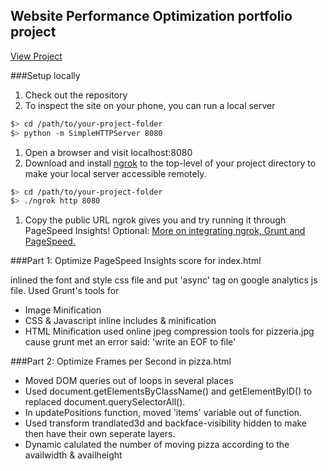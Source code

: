 ## Website Performance Optimization portfolio project

[View Project](https://dechengc.github.io/frontend-nanodegree-mobile-portfolio/)

###Setup locally
1. Check out the repository
1. To inspect the site on your phone, you can run a local server

  ```bash
  $> cd /path/to/your-project-folder
  $> python -m SimpleHTTPServer 8080
  ```

1. Open a browser and visit localhost:8080
1. Download and install [ngrok](https://ngrok.com/) to the top-level of your project directory to make your local server accessible remotely.

  ``` bash
  $> cd /path/to/your-project-folder
  $> ./ngrok http 8080
  ```

1. Copy the public URL ngrok gives you and try running it through PageSpeed Insights! Optional: [More on integrating ngrok, Grunt and PageSpeed.](http://www.jamescryer.com/2014/06/12/grunt-pagespeed-and-ngrok-locally-testing/)

###Part 1: Optimize PageSpeed Insights score for index.html

inlined the font and style css file and put 'async' tag on google analytics js file. 
Used Grunt's tools for 
 - Image Minification
 - CSS & Javascript inline includes & minification
 - HTML Minification
used online jpeg compression tools for pizzeria.jpg cause grunt met an error said: 'write an EOF to file'

###Part 2: Optimize Frames per Second in pizza.html

- Moved DOM queries out of loops in several places
- Used document.getElementsByClassName() and getElementByID() to replaced document.querySelectorAll().
- In updatePositions function, moved 'items' variable out of function. 
- Used transform trandlated3d and backface-visibility hidden to make then have their own seperate layers.
- Dynamic calulated the number of moving pizza according to the availwidth & availheight
